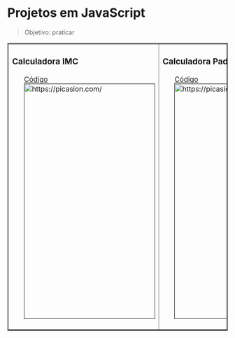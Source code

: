 # Projetos em JavaScript 

> Objetivo: praticar

<table border="2">
  <tr>
    <td>
    <h3>Calculadora IMC</h3>
    <ul type="none">
        <li><a href="./00-imc/">Código</a></li>
        <li>
        <a href=""><img src="https://i.picasion.com/pic92/3e19445165ce2620a70a514d563b5106.gif" width="300" height="538" border="0" alt="https://picasion.com/" /></a>
        </li>
      </ul>
    </td>      
    <td>
    <h3>Calculadora Padrão</h3>
    <ul type="none">
        <li><a href="">Código</a></li>
        <li>
        <a href=""><img src="https://i.picasion.com/pic92/3e19445165ce2620a70a514d563b5106.gif" width="300" height="538" border="0" alt="https://picasion.com/" /></a>
        </li>
      </ul>
    </td>      
  </tr>
  </table>